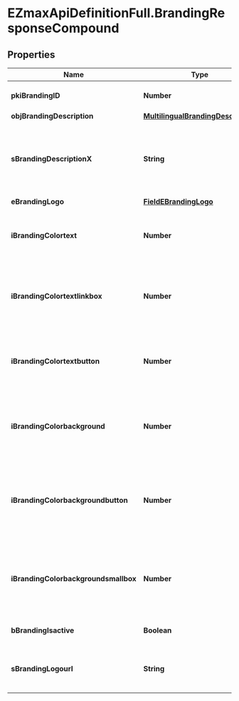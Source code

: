 # EZmaxApiDefinitionFull.BrandingResponseCompound

## Properties

Name | Type | Description | Notes
------------ | ------------- | ------------- | -------------
**pkiBrandingID** | **Number** | The unique ID of the Branding | 
**objBrandingDescription** | [**MultilingualBrandingDescription**](MultilingualBrandingDescription.md) |  | 
**sBrandingDescriptionX** | **String** | The Description of the Branding in the language of the requester | 
**eBrandingLogo** | [**FieldEBrandingLogo**](FieldEBrandingLogo.md) |  | 
**iBrandingColortext** | **Number** | The color of the text. This is a RGB color converted into integer | 
**iBrandingColortextlinkbox** | **Number** | The color of the text in the link box. This is a RGB color converted into integer | 
**iBrandingColortextbutton** | **Number** | The color of the text in the button. This is a RGB color converted into integer | 
**iBrandingColorbackground** | **Number** | The color of the background. This is a RGB color converted into integer | 
**iBrandingColorbackgroundbutton** | **Number** | The color of the background of the button. This is a RGB color converted into integer | 
**iBrandingColorbackgroundsmallbox** | **Number** | The color of the background of the small box. This is a RGB color converted into integer | 
**bBrandingIsactive** | **Boolean** | Whether the Branding is active or not | 
**sBrandingLogourl** | **String** | The url of the picture used as logo in the Branding | [optional] 


